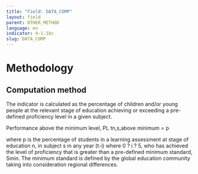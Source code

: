 ```yaml
---
title: "Field: DATA_COMP"
layout: field
parent: OTHER_METHOD
language: en
indicator: 4-1-1bc
slug: DATA_COMP
---
```

# Methodology

## Computation method

The indicator is calculated as the percentage of children and/or young people at the relevant stage of education achieving or exceeding a pre-defined proficiency level in a given subject.

Performance above the minimum level, PL tn,s,above minimum = p

where p is the percentage of students in a learning assessment at stage of education n, in subject s in any year (t-i) where 0 ? i ? 5, who has achieved the level of proficiency that is greater than a pre-defined minimum standard, Smin. The minimum standard is defined by the global education community taking into consideration regional differences.